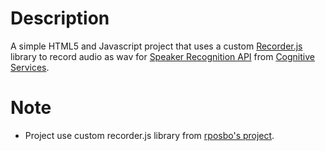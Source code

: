 # Description
A simple HTML5 and Javascript project that uses a custom [Recorder.js](https://github.com/mattdiamond/Recorderjs) library to record audio as wav for [Speaker Recognition API](https://docs.microsoft.com/en-us/rest/api/speakerrecognition) from [Cognitive Services](https://azure.microsoft.com/en-us/services/cognitive-services).

# Note
- Project use custom recorder.js library from [rposbo's project](https://github.com/rposbo/speaker-recognition-api).